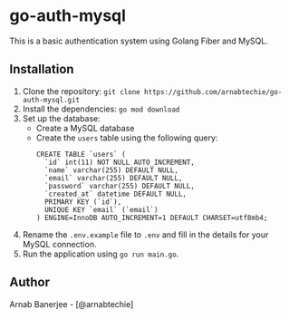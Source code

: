 # go-auth-mysql

This is a basic authentication system using Golang Fiber and MySQL.

## Installation

1. Clone the repository: `git clone https://github.com/arnabtechie/go-auth-mysql.git`
2. Install the dependencies: `go mod download`
3. Set up the database: 
   * Create a MySQL database
   * Create the `users` table using the following query:
     ```
     CREATE TABLE `users` (
       `id` int(11) NOT NULL AUTO_INCREMENT,
       `name` varchar(255) DEFAULT NULL,
       `email` varchar(255) DEFAULT NULL,
       `password` varchar(255) DEFAULT NULL,
       `created_at` datetime DEFAULT NULL,
       PRIMARY KEY (`id`),
       UNIQUE KEY `email` (`email`)
     ) ENGINE=InnoDB AUTO_INCREMENT=1 DEFAULT CHARSET=utf8mb4;
     ```
4. Rename the `.env.example` file to `.env` and fill in the details for your MySQL connection.
5. Run the application using `go run main.go`.

## Author

Arnab Banerjee - [@arnabtechie]
